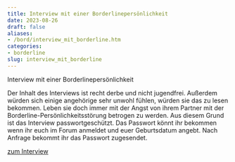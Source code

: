 ```yaml
---
title: Interview mit einer Borderlinepersönlichkeit
date: 2023-08-26
draft: false
aliases:
- /bord/interview_mit_borderline.htm
categories:
- borderline
slug: interview_mit_borderline
---
```



Interview mit einer Borderlinepersönlichkeit

Der Inhalt des Interviews ist recht derbe und nicht  jugendfrei. Außerdem würden sich einige angehörige sehr unwohl fühlen, würden  sie das zu lesen bekommen. Leben sie doch immer mit der Angst von ihrem Partner  mit der Borderline-Persönlichkeitsstörung betrogen zu werden. Aus diesem Grund  ist das Interview passwortgeschützt. Das Passwort könnt ihr bekommen wenn ihr  euch im Forum anmeldet und euer Geburtsdatum angebt. Nach Anfrage bekommt ihr das Passwort zugesendet.


[zum Interview](https://borderliner.ch/bord_interview/interview_mit_borderline_org.htm)